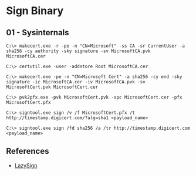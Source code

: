 # Sign Binary

## 01 - Sysinternals

`C:\> makecert.exe -r -pe -n "CN=Microsoft" -ss CA -sr CurrentUser -a sha256 -cy authority -sky signature -sv MicrosoftCA.pvk MicrosoftCA.cer`

`C:\> certutil.exe -user -addstore Root MicrosoftCA.cer`

`C:\> makecert.exe -pe -n "CN=Microsoft Cert" -a sha256 -cy end -sky signature -ic MicrosoftCA.cer -iv MicrosoftCA.pvk -sv MicrosoftCert.pvk MicrosoftCert.cer`

`C:\> pvk2pfx.exe -pvk MicrosoftCert.pvk -spc MicrosoftCert.cer -pfx MicrosoftCert.pfx`

`C:\> signtool.exe sign /v /f MicrosoftCert.pfx /t http://timestamp.digicert.com/?alg=sha1 <payload_name>`

`C:\> signtool.exe sign /fd sha256 /a /tr http://timestamp.digicert.com <payload_name>`

## References

- [LazySign](https://github.com/jfmaes/LazySign)